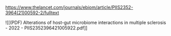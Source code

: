 
https://www.thelancet.com/journals/ebiom/article/PIIS2352-3964(21)00592-2/fulltext

![[(PDF) Alterations of host-gut microbiome interactions in multiple sclerosis - 2022 - PIIS2352396421005922.pdf]]
